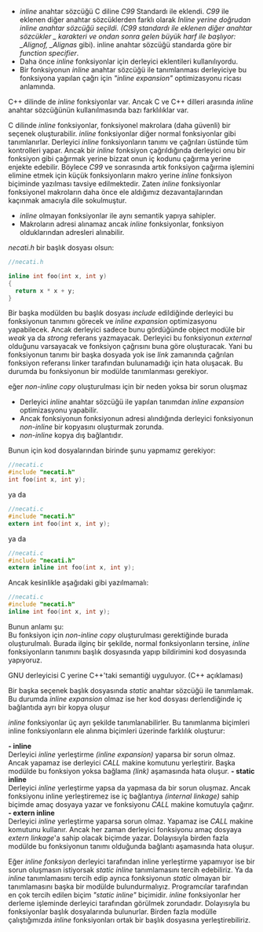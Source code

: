 - _inline_ anahtar sözcüğü C diline _C99_ Standardı ile eklendi. _C99_ ile eklenen diğer anahtar sözcüklerden farklı olarak __Inline_ yerine doğrudan _inline_ anahtar sözcüğü seçildi. (C99 standardı ile eklenen diğer anahtar sözcükler _ karakteri ve ondan sonra gelen büyük harf ile başlıyor: \_Alignof, \_Alignas_ gibi). inline anahtar sözcüğü standarda göre bir _function specifier_.
- Daha önce _inline_ fonksiyonlar için derleyici eklentileri kullanılıyordu.
- Bir fonksiyonun _inline_ anahtar sözcüğü ile tanımlanması derleyiciye bu fonksiyona yapılan çağrı için _"inline expansion"_ optimizasyonu ricası anlamında.

C++ dilinde de _inline_ fonksiyonlar var. Ancak C ve C++ dilleri arasında _inline_ anahtar sözcüğünün kullanılmasında bazı farklılıklar var.

C dilinde _inline_ fonksiyonlar, fonksiyonel makrolara (daha güvenli) bir seçenek oluşturabilir.
_inline_ fonksiyonlar diğer normal fonksiyonlar  gibi tanımlanırlar. 
Derleyici _inline_ fonksiyonların tanımı ve çağrıları üstünde tüm kontrolleri yapar. 
Ancak bir _inline_ fonksiyon çağrıldığında derleyici onu bir fonksiyon gibi çağırmak yerine bizzat onun iç kodunu çağırma yerine enjekte edebilir. 
Böylece _C99_ ve sonrasında artık fonksiyon çağırma işlemini elimine etmek için küçük fonksiyonların makro yerine _inline_ fonksiyon biçiminde yazılması tavsiye edilmektedir. 
Zaten _inline_ fonksiyonlar fonksiyonel makroların daha önce ele aldığımız dezavantajlarından kaçınmak amacıyla dile sokulmuştur. 

- _inline_ olmayan fonksiyonlar ile aynı semantik yapıya sahipler.
- Makroların adresi alınamaz ancak _inline_ fonksiyonlar, fonksiyon olduklarından adresleri alınabilir.

_necati.h_ bir başlık dosyası olsun:

```C
//necati.h

inline int foo(int x, int y)
{
  return x * x + y;
} 
```

Bir başka modülden bu başlık dosyası _include_ edildiğinde derleyici bu fonksiyonun tanımını görecek ve _inline expansion_ optimizasyonu yapabilecek.
Ancak derleyici sadece bunu gördüğünde object modüle bir _weak_ ya da _strong_ referans yazmayacak. 
Derleyici bu fonksiyonun _external_ olduğunu varsayacak ve fonksiyon çağrısını buna göre oluşturacak. 
Yani bu fonksiyonun tanımı bir başka dosyada yok ise _link_ zamanında çağrılan fonksiyon referansı linker tarafından bulunamadığı için hata oluşacak.
Bu durumda bu fonksiyonun bir modülde tanımlanması gerekiyor.

eğer _non-inline copy_ oluşturulması için bir neden yoksa bir sorun oluşmaz
- Derleyici _inline_ anahtar sözcüğü ile yapılan tanımdan _inline expansion_ optimizasyonu yapabilir.
- Ancak fonksiyonun fonksiyonun adresi alındığında derleyici fonksiyonun _non-inline_ bir kopyasını oluşturmak zorunda.
- _non-inline_ kopya dış bağlantıdır.

Bunun için kod dosyalarından birinde şunu yapmamız gerekiyor:

```C
//necati.c
#include "necati.h"
int foo(int x, int y);
```
ya da

```C
//necati.c
#include "necati.h"
extern int foo(int x, int y);
```
ya da  

```C
//necati.c
#include "necati.h"
extern inline int foo(int x, int y);
```

Ancak kesinlikle aşağıdaki gibi yazılmamalı:

```C
//necati.c
#include "necati.h"
inline int foo(int x, int y);
```

Bunun anlamı şu: <br>
Bu fonksiyon için _non-inline copy_ oluşturulması gerektiğinde burada oluşturulmalı. 
Burada ilginç bir şekilde, normal fonksiyonların tersine, _inline_ fonksiyonların tanımını başlık dosyasında yapıp bildirimini kod dosyasında yapıyoruz.

GNU derleyicisi C yerine C++'taki semantiği uyguluyor. (C++ açıklaması)

Bir başka seçenek başlık dosyasında _static_ anahtar sözcüğü ile tanımlamak.
Bu durumda _inline expansion_ olmaz ise her kod dosyası derlendiğinde iç bağlantıda ayrı bir kopya oluşur<br>

_inline_ fonksiyonlar üç ayrı şekilde tanımlanabilirler. 
Bu tanımlanma biçimleri inline fonksiyonların ele alınma biçimleri üzerinde farklılık oluşturur:

**- inline<br>**
Derleyici _inline_ yerleştirme _(inline expansion)_ yaparsa bir sorun olmaz. Ancak yapamaz ise derleyici _CALL_ makine komutunu yerleştirir. 
Başka modülde bu fonksiyon yoksa bağlama _(link)_ aşamasında hata oluşur.
**- static inline**<br>
 Derleyici _inline_ yerleştirme yapsa da yapmasa da bir sorun oluşmaz. 
Ancak fonksiyonu inline yerleştiremez ise iç bağlantıya _(internal linkage)_ sahip biçimde amaç dosyaya yazar ve fonksiyonu _CALL_ makine komutuyla çağırır.
**- extern inline<br>**
Derleyici _inline_ yerleştirme yaparsa sorun olmaz. Yapamaz ise _CALL_ makine komutunu kullanır. 
Ancak her zaman derleyici fonksiyonu amaç dosyaya _extern linkage_'a sahip olacak biçimde yazar. 
Dolayısıyla birden fazla modülde bu fonksiyonun tanımı olduğunda bağlantı aşamasında hata oluşur. 

Eğer _inline fonksiyon_ derleyici tarafından inline yerleştirme yapamıyor ise bir sorun oluşmasın istiyorsak _static inline_ tanımlamasını tercih edebiliriz.
Ya da _inline_ tanımlamasını tercih edip ayrıca fonksiyonun _static_ olmayan bir tanımlamasını başka bir modülde bulundurmalıyız. 
Programcılar tarafından en çok tercih edilen biçim _"static inline"_ biçimidir. 
_inline_ fonksiyonlar her derleme işleminde derleyici tarafından görülmek zorundadır. 
Dolayısıyla bu fonksiyonlar başlık dosyalarında bulunurlar. Birden fazla modülle çalıştığımızda _inline_ fonksiyonları ortak bir başlık dosyasına yerleştirebiliriz. 

<!---
Örneğin:

```C
/* project.h */

#ifndef PROJECT_H_
#define PROJECT_H_

static inline foo()
{
...
}

#endif

/* sample.c */

#include <stdio.h>
#include "project.h"
...

/* mample.c */

#include <stdio.h>
#include "project.h"
```
--->




<!---
<br>The idea is that "inline" can be used in a header file, and then "extern inline" in a .c file. "extern inline" is just how you instruct the compiler which object file should contain the (externally visible) generated code.<br>
inline: like GNU89 "extern inline"; no externally visible function is emitted, but one might be called and so must exist
extern inline: like GNU89 "inline": externally visible code is emitted, so at most one translation unit can use this.
static inline: like GNU89 "static inline". This is the only portable one between gnu89 and c99
kaan notlar
===========
Daha önce küçük kod parçalarının "fonksion çağrılarını elimine etmek" için makro biçiminde yazılabileceğini söylemiştik. 
Örneğin bir tam sayının karesini hesaplayan bir fonksiyon söz konusu olsun:
```C
int square(int a)
{
	return a * a;
}
```
Biz de bu fonksiyonu şöyle çağırmış olalım:

```C
	result = square(++x);
```

Burada bir sorun yok. 
Çünkü önce argümanın değeri hesaplanmakta daha sonra parametre değişkenine kopyalama yapılmaktadır. 
Şimdi de bu fonksiyonu makro biçiminde yazalım:

```C
#define square(a)		((a) * (a))
```
Artık makronun aşağıdaki gibi kullanımı "tanımsız davranış (undefined behavior)" oluşturacaktır:

```C
result = square(++x);
```

İşte fonksiyonları fonksiyon çağrılarını elimine etmek için makro biçiminde yazmak şu nedenlerden dolayı sorunlu bir konudur. 
- Makro yazımı zordur. Makro parametrelerinin parantez içerisine alınması, makronun en dıştan paranteze alınması aokunabilirliği zorlaştırmaktadır.
- Makro yazımının birden fazla satıra yaydırılması zordur.
- Makro açımı önişlemci tarafından yapıldığı için çeşitli kontroller makrolar üzerinde sağlanamamaktadır.
- Makroların çağrılması sırasında tanımsız davranışların oluşmaması için dikkat edilmesi gerekmektedir.
- Makrolar içerisinde bloklu işlemleri oluşturmak zordur. 

İşte fonksiyon çağrılarını elimine etmek makrolara daha iyi bir alternatif oluşturan ""inline fonksiyonlar" denilen bir fonksiyon çeşidi düşünülmüştür. 
inline fonksiyonlar C'ye resmi olarak C99 ile birlikte sokulmuştur. 
Ancak C++'ta ilk standartlardan beri (C++98) inline fonksiyon bulunmaktadır.
Her ne kadar inline fonksiyonlar C'ye C99 ile resmi olarak sokulmuşsa da aslında derleyicilerin önemli bir bölümü bir "eklenti (extension)" biçiminde 	inline fonksiyonları destekliyordu. 
Ancak standart öncesinde derleyicilerin inline fonksiyon semantikleri arasında küçük farklılıklar bulunabiliyordu. 
Her ne kadar C++ Programlama Dili C programlama Dilini kapsıyorsa da C++'ın inline fonksiyon semantiği ile C99'un inline fonksiyon semantiği arasında farklılıklar bulunmaktadır. Biz burada C99 ile C'ye eklenmiş olan inline fonksiyon semantiği üzerinde duracağız.  <br>

Bir fonksiyonu inline yapmak için tek yapılacak şey fonksiyonun başına aşağıdaki belirleyicileri getirmektir:

```
inline
static inline (ya da inline static)
extern inline (ya da inline extern)
```
inline anahtar sözcüğü C99'da "fonksiyon belirleyicisi (function specifier)" denilen bir gruba dahil edilmiştir. <br>
inline fonksiyon çağrıldığında derleyici koda fonksiyon çağırma kodu (CALL komutu) eklemek yerine doğrudan kodun iç kısmını tıpkı bir makroymuş gibi çağrılma yerine enjekte edebilmektedir. Örneğin:

```
inline int square(int a)
{
	return a * a;
}
```C

Burada biz fonksiyonu şöyle çağırmış olalım:

```C
result = square(1 + 2);
```
Derleyici square fonksiyonunu çağırmak yerine fonksiyonun içkodunu çağırma yerine enjekte edebilmektedir:

```C
	result = 3 * 3;
```

Böylece daha önce görmüş olduğumuz makrolara benzer bir etki yaratılmış olur. Ancak bu etki önişlemci tarafından değil bizzat derleme modülü tarafından sağlanmaktadır. <br>

inline fonksiyonlar normal bir fonksiyon gibi yazılmaktadır. derleyici inline fonksiyonlar üzerinde normal fonksiyonlarda yaptığı bütün kontrolleri yapmaktadır. Ancak bir inline fonksiyon çağrıldığında derleyici onu bir fonksiyon gibi çağırmak yerine bizzat onun iç kodunu çağırma yerine enjekte edebilmektedir. Böylece C99 ve sonrasında artık fonksiyon çağırma işlemini elimine etmek için küçük fonksiyonların makro yerine inline fonksiyon biçiminde yazılması tavsiye edilmektedir. Zaten inline fonksiyonlar makroların yukarıda sıraladığımız olumsuzluklarını gidermek amacıyla dile sokulmuştur. <br>

Ancak C'de inline fonksiyonların bazı ayrıntıları vardır. 
Öncelikle "inline" belirleyicisi "bir emir değil rica" niteliğindedir. 
Yani biz bir fonksiyonu inline yaptığımız zaman derleyici o fonksiyonu inline olarak açmayabilir. 
inline fonksiyonların derleyiciler tarafından inline olarak açılmaları zorunlu değildir. 
Pek çok derleyicide "inline açım (inline expansion)" derleyicinin optimizasyon seçenekleriyle ilişkilendirilmiştir. 
Yani derleyicilerin optimizasyon seçenekleri açılmazsa genellikle derleyiciler inline açım yapmamaktadır. 
Microsoft derleyicilerinin inline açım yapması için en azından /O2 optimizasyon seçeneğinin kullanılması gcc ve clang derleyicilerinde de en azından -O2 seçeneğinin kullanılması gerekmektedir. Örneğin:
```C	
cl /O2 sample.c					(Microsoft)
gcc -O2 -o sample sample.c		(gcc)
```
Tabii programcı bu derleyicilerde optimizasyon seçeneklerini açmış olsa bile derleyici yine de inline açımı yapmayabilir. Derleyiciler genellikle inline 
açım yapmaması durumunda herhangi bir uyarı vermezler. Programcı inline açımın yapılıp yapılmadığını ancak derleyicinin ürettiği kodu inceleyerek anlayabilmektedir. 
Pekiyi derleyici neden fonksiyonu inline açmak istemeyebilmektedir? Bunun çeşitli nedenleri olabilir. Örneğin:

- Özyinelemeli fonksiyonların inline açımları mümkün olmayabilir. 
- İçlerinde karmaşık deyimler olan fonksiyonalar (örneğin iç içe if deyimleri gibi) inline açılamayabilir. 
- Çalışması uzun zaman alan kodların inline olarak açılması uygun değldir. Örneğin bir fonksiyonun içerisinde 1000000 kere dönen büyük 
bir döngü olsun. Böyle bir fonksiyonun inline açılmasının bir faydası olmayacağı gibi kodu büyütebilmesi gibi zararları söz konusu olabilmektedir. 
- Fonksiyonun adresi alınıp kod içerisinde kullanılıyorsa derleyici fonksiyonu inline olarak açmak istemeyebilir. 
- Fonksiyon çok fazla satırdan oluşuyorsa inline açım kodu ciddi biçimde büyütebilecektir. 
Derleyiciler bu durumda inline açım yapmak istemeyebilirler.

Tersten gidersek "basit, birkaç satırlık, uzun döngüler ve karmaşık if deyimleri gibi deyimleri içermeyen" fonksiyonlar inline olarak açılmaya aday fonksiyonlardır. 

Pekiyi derleyici inline fonksiyonu inline olarak açmazsa ne yapacaktır? İşte bu durumda C99 ve sonrasında fonksiyonun nasıl inline tanımlandığna göre 
derleyicinin davranışı farklılaşmaktadır. Yukarıda da belirttiğimiz gibi C'de inline fonksiyonlar üç biçimde olabilmektedir:

inline
static inline
extern inline

C++'ta böyle bir ayrım yoktur. Ancak C'de yukarıdaki üç inline tanımlama farklı anlamlara gelmektedir. 

Eğer C'de _inline_ fonksiyon _static_ ya da _extern_ anahtar sözcüğü olmadan yalnızca _inline_ anahtar sözcüğü ile tanımlanmışsa bu durumda derleyici fonksiyonu
_inline_ olarak açarsa bir sorun oluşmaz. Ancak derleyici fonksiyonu inline olarak açamaz ise fonksiyonun tanımlamasını amaç kod içerisine yerleştirmez. 
Yani sanki fonksiyon 
hiç tanımlanmamış gibi işlem yapar. Fakat fonksiyonu CALL makine komutuyla çağırır. İşte bu durumda eğer _inline_ açım yapılamadıysa ve başka bir modülde de 
aynı isimli bir fonksiyon yoksa muhtemelen link aşamasında çağrılan fonksiyonu linker'ın bulamaması biçiminde hata  ile sonuçlanacaktır. Örneğin:

```C
/* sample.c  */

#include <stdio.h>

inline int square(int a)
{
	return a * a;
}

int main(void)
{
	int result;
	result = square(3);
	printf("%d\n", result);
}
```

Burada _square_ fonksiyonu _static_ ya da _extern_ belirleyicisi olmadan yalnızca _inline_ belirleyicisi ile tanımlanmıştır. Eğer fonksiyon _inline_ açılamazsa
link aşamasında eror olulacaktır. Örneğin biz gcc derleyicisinde fonksiyonu optimizasyon seçeneklerini açmadan aşağıdaki gibi derlemek isteyelim:

```
gcc -o sample sample.c
```

Bu durumda link aşamasında şöyle bir hata alırız:

```
/usr/bin/ld: /tmp/ccWaZ5zm.o: in function `main':
sample.c:(.text+0x1d): undefined reference to `square'
collect2: error: ld returned 1 exit status
```

Ancak biz programo -O2 seçeneği ile derlersek derleyici inline açım yapacağı için her ne kadar square fonksiyonunu amaç koda yerleştirmeyecekse de programın derlenip çalışmasında muhtemelen bir hata oluşmayacaktır:

```
gcc -O2 -o sample sample.c
```

Yalnızca _inline_ belirleyicisi ile fonksiyonu tanımladığımızda derleyici _inline_ açımı yapsın ya da yapmasın fonksiyon kodunu amaç koda yazmamaktadır.<br>
 _static inline_ fonksiyonlar eğer derleyici tarafından _inline_ olarak açılmazlarsa _static_ biçimde amaç dosyaya yerleştirilmektedir. 
 Böylece derleyici _CALL_ makine komutu ile bu _static_ fonksiyonu çağırmış olmaktadır. 
Yani bu durumda derleyici _inline_ fonksiyonu açsa da açmasa da programın derlenip çalışmasında bir sorun oluşmayacaktır. Örneğin:

```C
static inline int square(int a)
{
	return a * a;
}
```
Tabii static inline fonksiyonlarda derleyici inline açımı yaparsa aslında fonksiyonu hiç amaç dosyaya yazmayabilir. 
Ancak inline açımı yapamazsa _static_ düzeyde fonksiyonu amaç dosyaya yazacaktır. 
Tabii fonksiyon _static_ olduğu için fonksiyonun başka bir modülden çağrılması mümkün olmayacaktır. 
_static inline_ fonksiyonlar C'de en çok kullanılan _inline_ fonksiyonlardır. 
Ancak bunların da en önemli dezavantajı birden fazla modülde aynı _static inline_ fonksiyonun kullanılması durumunda eğer inline açım yapılamazsa bu fonksiyonların kodlarının ayrı ayrı bu modüllerde bulunması zorunluluğudur. 

Normal bir fonksiyon zaten extern biçimdedir. 
Yani onun tanımlamasının önüne extern getirilip getirilmemesinin bir farkı yoktur. Örneğin:
```C
extern void foo(void)
{
	//...
}
```

Burada extern belirleyicisi gereksiz kullanılmıştır. Fonksiyonlar zaten default external linkage'a sahiptir. Ancak _extern_ anahtar sözcüğü ile 
_inline_ anahtar sözcüğü bir arada kullanılırsa bu başka bir anlam ifade etmektedir. _extern inline_ fonksiyonlar derleyici tarafından inline açılsalar da açılmasalar da 
her zaman object dosyaya _extern linkage_ biçiminde yazılırlar. Örneğin:

```C
extern inline int square(int a)
{
	return a * a;
}
```

Burada fonksiyon _extern inline_ olarak tanımlanmıştır. 
Derleyici çağrı sırasında bu fonksiyonu _inline_ olarak açsa da açmasa da kod yine bu fonksiyonu normal external linkage'a sahip bir fonksiyon olarak yazmaktadır. 
Bu durumun dezavatajı şudur: Biz extern inline fonksiyonu birden fazla modülde kullanırsak ve bu fonksiyon inline açılmazsa fonksiyonun birden fazla extern tanımalaması modüllerde bulunur. Bu da link aşamasında soruna yol açar. <br>

